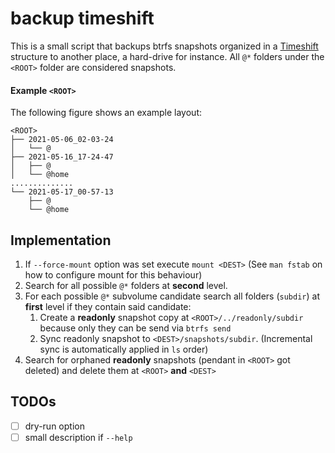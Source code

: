 # backup timeshift

This is a small script that backups btrfs snapshots organized in a [Timeshift](https://github.com/teejee2008/timeshift) structure to another place, a hard-drive for instance.
All `@*` folders under the `<ROOT>` folder are considered snapshots.

#### Example `<ROOT>`
The following figure shows an example layout:
```
<ROOT>
├── 2021-05-06_02-03-24
│   └── @
├── 2021-05-16_17-24-47
│   ├── @
│   └── @home
..............
└── 2021-05-17_00-57-13
    ├── @
    └── @home
```

## Implementation

1. If `--force-mount` option was set execute `mount <DEST>` (See `man fstab` on how to configure mount for this behaviour)
2. Search for all possible `@*` folders at **second** level.
3. For each possible `@*` subvolume candidate search all folders (`subdir`) at **first** level if they contain said candidate:
   1. Create a **readonly** snapshot copy at `<ROOT>/../readonly/subdir` because only they can be send via `btrfs send`
   2. Sync readonly snapshot to `<DEST>/snapshots/subdir`. (Incremental sync is automatically applied in `ls` order)
4. Search for orphaned **readonly** snapshots (pendant in `<ROOT>` got deleted) and delete them at `<ROOT>` **and** `<DEST>`

## TODOs

- [ ] dry-run option
- [ ] small description if `--help`
